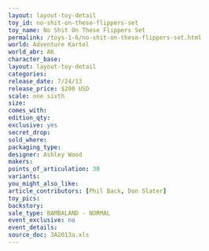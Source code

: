 ```yaml
---
layout: layout-toy-detail 
toy_id: no-shit-on-these-flippers-set
toy_name: No Shit On These Flippers Set
permalink: /toys-1-6/no-shit-on-these-flippers-set.html
world: Adventure Kartel
world_abr: AK
character_base: 
layout: layout-toy-detail
categories: 
release_date: 7/24/13
release_price: $200 USD
scale: one sixth
size: 
comes_with: 
edition_qty: 
exclusive: yes
secret_drop: 
sold_where: 
packaging_type: 
designer: Ashley Wood
makers: 
points_of_articulation: 30
variants: 
you_might_also_like: 
article_contributors: [Phil Back, Don Slater]
toy_pics: 
backstory: 
sale_type: BAMBALAND - NORMAL
event_exclusive: no
event_details: 
source_doc: 3A2013a.xls
---
```

